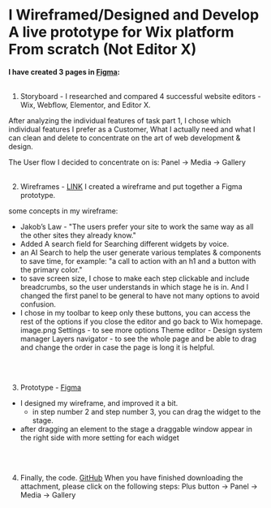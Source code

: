 <h1>I Wireframed/Designed and Develop A live prototype for Wix platform From scratch (Not Editor X)</h1>
<strong>
I have created 3 pages in <a href="https://www.figma.com/file/x6jSRH1ca7zfyblgqO34Eh/WIX?node-id=291%3A277" target="_blank">Figma</a>: 
</strong><br><br>

1. Storyboard - 
I researched and compared 4 successful website editors - Wix, Webflow, Elementor, and Editor X.

After analyzing the individual features of task part 1, I chose which individual features I prefer as a Customer, What I actually need and what I can clean and delete to concentrate on the art of web development & design.

The User flow I decided to concentrate on is:
Panel -> Media -> Gallery
 <br>
<br>

2. Wireframes - 
<a href="https://www.figma.com/proto/x6jSRH1ca7zfyblgqO34Eh/WIX?node-id=291%3A277&viewport=-2545%2C1906%2C0.543749988079071&scaling=contain" target="_blank">LINK</a>
I created a wireframe and put together a Figma prototype.

some concepts in my wireframe:
- Jakob’s Law -  "The users prefer your site to work the same way as all the other sites they already know."
-  Added A search field for Searching different widgets by voice.
- an AI Search to help the user generate various templates & components to save time, for example: "a call to action with an h1 and a button with the primary color." 
- to save screen size, I chose to make each step clickable and include breadcrumbs, so the user understands in which stage he is in.
And I changed the first panel to be general to have not many options to avoid confusion. 
- I chose in my toolbar to keep only these buttons, you can access the rest of the options if you close the editor and go back to Wix homepage.  
image.png
Settings - to see more options
Theme editor - Design system manager
Layers navigator - to see the whole page and be able to drag and change the order in case the page is long it is helpful.

<br>
<br>

3. Prototype - 
<a href="https://www.figma.com/proto/x6jSRH1ca7zfyblgqO34Eh/WIX?node-id=342%3A400&viewport=507%2C372%2C0.1149674654006958&scaling=min-zoom" target="_blank">Figma</a>
- I designed my wireframe, and improved it a bit.
  - in step number 2 and step number 3, you can drag the widget to the stage.
- after dragging an element to the stage a draggable window appear in the right side with more setting for each widget  
<br>
<br>

4. Finally, the code.
<a href="https://github.com/itay1313/Wix-panel" target="_blank">GitHub</a>
When you have finished downloading the attachment, please click on the following steps: 
 Plus button -> Panel -> Media -> Gallery
